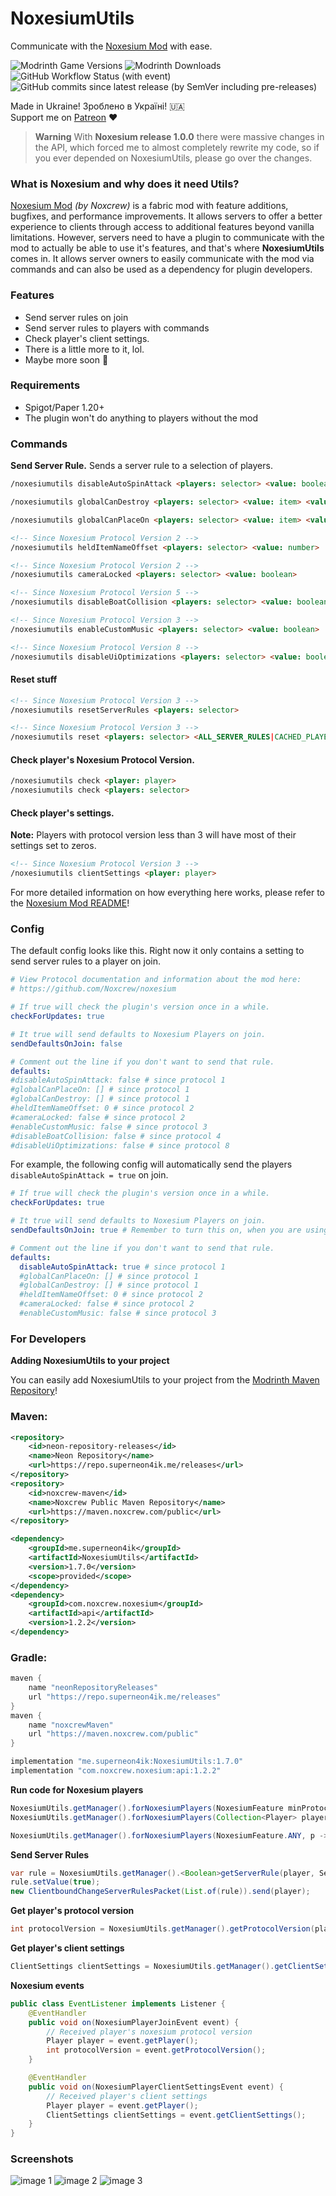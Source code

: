 # NoxesiumUtils
Communicate with the [Noxesium Mod](https://github.com/Noxcrew/noxesium) with ease.

![Modrinth Game Versions](https://img.shields.io/modrinth/game-versions/noxesiumutils?style=for-the-badge)
![Modrinth Downloads](https://img.shields.io/modrinth/dt/noxesiumutils?style=for-the-badge)
![GitHub Workflow Status (with event)](https://img.shields.io/github/actions/workflow/status/SuperNeon4ik/NoxesiumUtils/maven.yml?style=for-the-badge)
![GitHub commits since latest release (by SemVer including pre-releases)](https://img.shields.io/github/commits-since/SuperNeon4ik/NoxesiumUtils/latest?style=for-the-badge)


Made in Ukraine! Зроблено в Україні! 🇺🇦\
Support me on [Patreon](https://patreon.com/SuperNeon4ik) ❤️

> **Warning**
> With **Noxesium release 1.0.0** there were massive changes in the API, which forced me to almost
> completely rewrite my code, so if you ever depended on NoxesiumUtils, please go over the changes.

### What is Noxesium and why does it need Utils?
[Noxesium Mod](https://github.com/Noxcrew/noxesium) _(by Noxcrew)_ is a fabric mod with feature additions, bugfixes, and performance improvements. It allows servers to offer a better experience to clients through access to additional features beyond vanilla limitations. However, servers need to have a plugin to communicate with the mod to actually be able to use it's features, and that's where **NoxesiumUtils** comes in. It allows server owners to easily communicate with the mod via commands and can also be used as a dependency for plugin developers.

### Features
- Send server rules on join
- Send server rules to players with commands
- Check player's client settings.
- There is a little more to it, lol.
- Maybe more soon 🤔

### Requirements
- Spigot/Paper 1.20+
- The plugin won't do anything to players without the mod

### Commands
**Send Server Rule.** Sends a server rule to a selection of players.
```html
/noxesiumutils disableAutoSpinAttack <players: selector> <value: boolean>
```
```html
/noxesiumutils globalCanDestroy <players: selector> <value: item> <value: item> <value: item> ...
```
```html
/noxesiumutils globalCanPlaceOn <players: selector> <value: item> <value: item> <value: item> ...
```
```html
<!-- Since Noxesium Protocol Version 2 -->
/noxesiumutils heldItemNameOffset <players: selector> <value: number>
```
```html
<!-- Since Noxesium Protocol Version 2 -->
/noxesiumutils cameraLocked <players: selector> <value: boolean>
```
```html
<!-- Since Noxesium Protocol Version 5 -->
/noxesiumutils disableBoatCollision <players: selector> <value: boolean>
```
```html
<!-- Since Noxesium Protocol Version 3 -->
/noxesiumutils enableCustomMusic <players: selector> <value: boolean>
```
```html
<!-- Since Noxesium Protocol Version 8 -->
/noxesiumutils disableUiOptimizations <players: selector> <value: boolean>
```

#### Reset stuff
```html
<!-- Since Noxesium Protocol Version 3 -->
/noxesiumutils resetServerRules <players: selector>
```
```html
<!-- Since Noxesium Protocol Version 3 -->
/noxesiumutils reset <players: selector> <ALL_SERVER_RULES|CACHED_PLAYER_HEADS>
```

#### Check player's Noxesium Protocol Version.
```html
/noxesiumutils check <player: player>
/noxesiumutils check <players: selector>
```
#### Check player's settings.
**Note:** Players with protocol version less than 3 will have most of their settings set to zeros.
```html
<!-- Since Noxesium Protocol Version 3 -->
/noxesiumutils clientSettings <player: player>
```

For more detailed information on how everything here works, please refer to the [Noxesium Mod README](https://github.com/Noxcrew/noxesium/#readme)!

### Config
The default config looks like this. 
Right now it only contains a setting to send server rules to a player on join.
```yaml
# View Protocol documentation and information about the mod here:
# https://github.com/Noxcrew/noxesium

# If true will check the plugin's version once in a while.
checkForUpdates: true

# It true will send defaults to Noxesium Players on join.
sendDefaultsOnJoin: false

# Comment out the line if you don't want to send that rule.
defaults:
#disableAutoSpinAttack: false # since protocol 1
#globalCanPlaceOn: [] # since protocol 1
#globalCanDestroy: [] # since protocol 1
#heldItemNameOffset: 0 # since protocol 2
#cameraLocked: false # since protocol 2
#enableCustomMusic: false # since protocol 3
#disableBoatCollision: false # since protocol 4
#disableUiOptimizations: false # since protocol 8
```
For example, the following config will automatically send the players `disableAutoSpinAttack = true` on join.
```yaml
# If true will check the plugin's version once in a while.
checkForUpdates: true

# It true will send defaults to Noxesium Players on join.
sendDefaultsOnJoin: true # Remember to turn this on, when you are using this feature

# Comment out the line if you don't want to send that rule.
defaults:
  disableAutoSpinAttack: true # since protocol 1
  #globalCanPlaceOn: [] # since protocol 1
  #globalCanDestroy: [] # since protocol 1
  #heldItemNameOffset: 0 # since protocol 2
  #cameraLocked: false # since protocol 2
  #enableCustomMusic: false # since protocol 3
```


### For Developers
**Adding NoxesiumUtils to your project**

You can easily add NoxesiumUtils to your project from the [Modrinth Maven Repository](https://docs.modrinth.com/docs/tutorials/maven/)!
### Maven:
```xml
<repository>
    <id>neon-repository-releases</id>
    <name>Neon Repository</name>
    <url>https://repo.superneon4ik.me/releases</url>
</repository>
<repository>
    <id>noxcrew-maven</id>
    <name>Noxcrew Public Maven Repository</name>
    <url>https://maven.noxcrew.com/public</url>
</repository>
```
```xml
<dependency>
    <groupId>me.superneon4ik</groupId>
    <artifactId>NoxesiumUtils</artifactId>
    <version>1.7.0</version>
    <scope>provided</scope>
</dependency>
<dependency>
    <groupId>com.noxcrew.noxesium</groupId>
    <artifactId>api</artifactId>
    <version>1.2.2</version>
</dependency>
```

### Gradle:
```gradle
maven {
    name "neonRepositoryReleases"
    url "https://repo.superneon4ik.me/releases"
}
maven {
    name "noxcrewMaven"
    url "https://maven.noxcrew.com/public"
}
```
```gradle
implementation "me.superneon4ik:NoxesiumUtils:1.7.0"
implementation "com.noxcrew.noxesium:api:1.2.2"
```

**Run code for Noxesium players**
```java
NoxesiumUtils.getManager().forNoxesiumPlayers(NoxesiumFeature minProtocol, Consumer<Player> action);
NoxesiumUtils.getManager().forNoxesiumPlayers(Collection<Player> players, NoxesiumFeature minProtocol, Consumer<Player> action);
```
```java
NoxesiumUtils.getManager().forNoxesiumPlayers(NoxesiumFeature.ANY, p -> p.sendMessage(Component.text("Hello!")));
```

**Send Server Rules**
```java
var rule = NoxesiumUtils.getManager().<Boolean>getServerRule(player, ServerRuleIndices.DISABLE_SPIN_ATTACK_COLLISIONS);
rule.setValue(true);
new ClientboundChangeServerRulesPacket(List.of(rule)).send(player);
```

**Get player's protocol version**
```java
int protocolVersion = NoxesiumUtils.getManager().getProtocolVersion(player);
```

**Get player's client settings**
```java
ClientSettings clientSettings = NoxesiumUtils.getManager().getClientSettings(player);
```

**Noxesium events**
```java
public class EventListener implements Listener {
    @EventHandler
    public void on(NoxesiumPlayerJoinEvent event) {
        // Received player's noxesium protocol version
        Player player = event.getPlayer();
        int protocolVersion = event.getProtocolVersion();
    }

    @EventHandler
    public void on(NoxesiumPlayerClientSettingsEvent event) {
        // Received player's client settings
        Player player = event.getPlayer();
        ClientSettings clientSettings = event.getClientSettings();
    }
}
```

### Screenshots
![image 1](https://user-images.githubusercontent.com/52915540/233479245-01f9fb7e-1d7c-4e98-83ed-ee235e696ff2.png)
![image 2](https://user-images.githubusercontent.com/52915540/233479405-5f7a96b1-8676-4ea9-9328-0988d348b1ed.png)
![image 3](https://github.com/SuperNeon4ik/NoxesiumUtils/assets/52915540/08710e28-619d-4fb7-9d38-2b41240c96c1)
